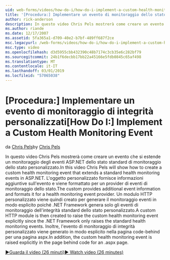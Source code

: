 ```yaml
---
uid: web-forms/videos/how-do-i/how-do-i-implement-a-custom-health-monitoring-event
title: '[Procedura:] Implementare un evento di monitoraggio dello stato personalizzato | Microsoft Docs'
author: rick-anderson
description: In questo video Chris Pels mostrerà come creare un evento che si estende un monitoraggio degli eventi ASP.NET dello stato standard di monitoraggio dello stato personalizzato. Il funzionalità pro personalizzato...
ms.author: riande
ms.date: 12/17/2007
ms.assetid: 5fa365a1-d709-40e2-b7bf-489ff687f2ce
msc.legacyurl: /web-forms/videos/how-do-i/how-do-i-implement-a-custom-health-monitoring-event
msc.type: video
ms.openlocfilehash: d3d5955cbb432390c48b7174c3cb35e6c282bf79
ms.sourcegitcommit: 24b1f6decbb17bb22a45166e5fdb0845c65af498
ms.translationtype: MT
ms.contentlocale: it-IT
ms.lasthandoff: 03/01/2019
ms.locfileid: "57065038"
---
```

<a name="how-do-i-implement-a-custom-health-monitoring-event"></a><span data-ttu-id="82b54-104">[Procedura:] Implementare un evento di monitoraggio di integrità personalizzati</span><span class="sxs-lookup"><span data-stu-id="82b54-104">[How Do I:] Implement a Custom Health Monitoring Event</span></span>
====================
<span data-ttu-id="82b54-105">da [Chris Pels](https://twitter.com/chrispels)</span><span class="sxs-lookup"><span data-stu-id="82b54-105">by [Chris Pels](https://twitter.com/chrispels)</span></span>

<span data-ttu-id="82b54-106">In questo video Chris Pels mostrerà come creare un evento che si estende un monitoraggio degli eventi ASP.NET dello stato standard di monitoraggio dello stato personalizzato.</span><span class="sxs-lookup"><span data-stu-id="82b54-106">In this video Chris Pels will show how to create a custom health monitoring event that extends a standard health monitoring events in ASP.NET.</span></span> <span data-ttu-id="82b54-107">L'oggetto personalizzato fornisce informazioni aggiuntive sull'evento e viene formattato per un provider di eventi di monitoraggio dello stato.</span><span class="sxs-lookup"><span data-stu-id="82b54-107">The custom provides additional event information and formats it for a health monitoring event provider.</span></span> <span data-ttu-id="82b54-108">Un modulo HTTP personalizzato viene quindi creato per generare il monitoraggio eventi in modo esplicito poiché .NET Framework genera solo gli eventi di monitoraggio dell'integrità standard dello stato personalizzato.</span><span class="sxs-lookup"><span data-stu-id="82b54-108">A custom HTTP module is then created to raise the custom health monitoring event explicitly since the .NET Framework only raises the standard health monitoring events.</span></span> <span data-ttu-id="82b54-109">Inoltre, l'evento di monitoraggio di integrità personalizzato viene generato in modo esplicito nella pagina code-behind per una pagina aspx.</span><span class="sxs-lookup"><span data-stu-id="82b54-109">In addition, the custom health monitoring event is raised explicitly in the page behind code for an .aspx page.</span></span>

[<span data-ttu-id="82b54-110">&#9654;Guarda il video (26 minuti)</span><span class="sxs-lookup"><span data-stu-id="82b54-110">&#9654; Watch video (26 minutes)</span></span>](https://channel9.msdn.com/Blogs/ASP-NET-Site-Videos/how-do-i-implement-a-custom-health-monitoring-event)
